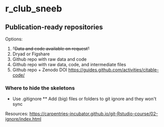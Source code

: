 # r_club_sneeb

## Publication-ready repositories

Options: 
1. ~~"Data and code available on request"~~
2. Dryad or Figshare
3. Github repo with raw data and code
4. Github repo with raw data, code, and intermediate files
5. Github repo + Zenodo DOI
https://guides.github.com/activities/citable-code/

### Where to hide the skeletons
* Use .gitignore
** Add (big) files or folders to git ignore and they won't sync

Resources: https://carpentries-incubator.github.io/git-Rstudio-course/02-ignore/index.html

